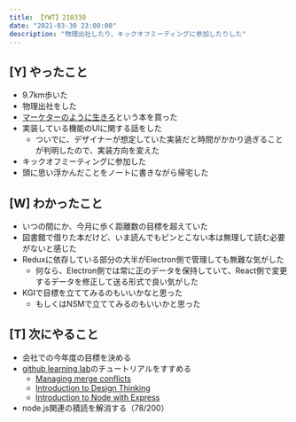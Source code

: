 ```yaml
---
title: 【YWT】210330
date: "2021-03-30 23:00:00"
description: "物理出社したり、キックオフミーティングに参加したりした"
---
```


## [Y] やったこと

- 9.7km歩いた
- 物理出社をした
- [マーケターのように生きろ](https://www.amazon.co.jp/dp/4492046852)という本を買った
- 実装している機能のUIに関する話をした
  - ついでに、デザイナーが想定していた実装だと時間がかかり過ぎることが判明したので、実装方向を変えた
- キックオフミーティングに参加した
- 頭に思い浮かんだことをノートに書きながら帰宅した

## [W] わかったこと

- いつの間にか、今月に歩く距離数の目標を超えていた
- 図書館で借りた本だけど、いま読んでもピンとこない本は無理して読む必要がないと感じた
- Reduxに依存している部分の大半がElectron側で管理しても無難な気がした
  - 何なら、Electron側では常に正のデータを保持していて、React側で変更するデータを修正して送る形式で良い気がした
- KGIで目標を立ててみるのもいいかなと思った
  - もしくはNSMで立ててみるのもいいかと思った

## [T] 次にやること

- 会社での今年度の目標を決める
- [github learning lab](https://lab.github.com/githubtraining)のチュートリアルをすすめる
  - [Managing merge conflicts](https://lab.github.com/githubtraining/managing-merge-conflicts)
  - [Introduction to Design Thinking](https://lab.github.com/githubtraining/introduction-to-design-thinking)
  - [Introduction to Node with Express](https://lab.github.com/everydeveloper/introduction-to-node-with-express)
- node.js関連の積読を解消する（78/200）

<!-- https://twitter.com/camomile_cafe/status/1376907051486519297?s=20 -->
